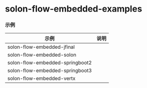 # solon-flow-embedded-examples


### 示例


| 示例                                     | 说明               |
|----------------------------------------|------------------|
| solon-flow-embedded-jfinal           |                  |
| solon-flow-embedded-solon            |                  |
| solon-flow-embedded-springboot2      |                  |
| solon-flow-embedded-springboot3      |                  |
| solon-flow-embedded-vertx            |                  |
